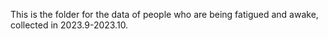 This is the folder for the data of people who are being fatigued and awake, collected in 2023.9-2023.10.
